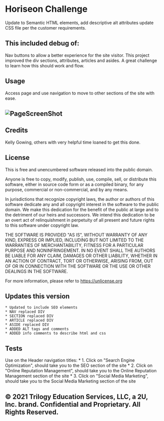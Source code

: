 # Horiseon Challenge
Update to Semantic HTML elements, add descriptive alt attributes update CSS file per the customer requirements. 

## This included debug of:
Nav buttons to allow a better experience for the site visitor. This project improved the div sections, attributes, articles and asides. A great challenge to learn how this should work and flow.

## Usage
Access page and use navigation to move to other sections of the site with ease.

## ![PageScreenShot](https://ttheis1611.github.io/Horiseon/assets/images/PageScreenShot.jpg)

## Credits
Kelly Gowing, others with very helpful time loaned to get this done.

## License
This is free and unencumbered software released into the public domain.

Anyone is free to copy, modify, publish, use, compile, sell, or
distribute this software, either in source code form or as a compiled
binary, for any purpose, commercial or non-commercial, and by any
means.

In jurisdictions that recognize copyright laws, the author or authors
of this software dedicate any and all copyright interest in the
software to the public domain. We make this dedication for the benefit
of the public at large and to the detriment of our heirs and
successors. We intend this dedication to be an overt act of
relinquishment in perpetuity of all present and future rights to this
software under copyright law.

THE SOFTWARE IS PROVIDED "AS IS", WITHOUT WARRANTY OF ANY KIND,
EXPRESS OR IMPLIED, INCLUDING BUT NOT LIMITED TO THE WARRANTIES OF
MERCHANTABILITY, FITNESS FOR A PARTICULAR PURPOSE AND NONINFRINGEMENT.
IN NO EVENT SHALL THE AUTHORS BE LIABLE FOR ANY CLAIM, DAMAGES OR
OTHER LIABILITY, WHETHER IN AN ACTION OF CONTRACT, TORT OR OTHERWISE,
ARISING FROM, OUT OF OR IN CONNECTION WITH THE SOFTWARE OR THE USE OR
OTHER DEALINGS IN THE SOFTWARE.

For more information, please refer to <https://unlicense.org>

## Updates this version
    * Updated to include SEO elements 
    * NAV replaced DIV
    * SECTION replaced DIV
    * ARTICLE replaced DIV
    * ASIDE replaced DIV
    * ADDED ALT tags and comments
    * ADDED info comments to describe html and css
    
## Tests
Use on the Header navigation titles:
    * 1. Click on "Search Engine Optimization", should take you to the SEO section of the site
    * 2. Click on "Online Reputation Management", should take you to the Online Reputation Management section of the site
    * 3. Click on "Social Media Marketing", should take you to the Social Media Marketing section of the site

## © 2021 Trilogy Education Services, LLC, a 2U, Inc. brand. Confidential and Proprietary. All Rights Reserved.
